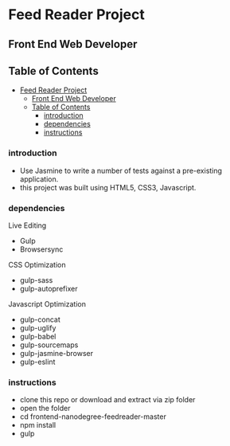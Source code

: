 # Feed Reader Project
## Front End Web Developer

## Table of Contents
- [Feed Reader Project](#feed-reader-project)
  - [Front End Web Developer](#front-end-web-developer)
  - [Table of Contents](#table-of-contents)
    - [introduction](#introduction)
    - [dependencies](#dependencies)
    - [instructions](#instructions)

### introduction
* Use Jasmine to write a number of tests against a pre-existing application.
* this project was built using HTML5, CSS3, Javascript. 

### dependencies

Live Editing
* Gulp
* Browsersync

CSS Optimization
* gulp-sass
* gulp-autoprefixer

Javascript Optimization
* gulp-concat
* gulp-uglify
* gulp-babel
* gulp-sourcemaps
* gulp-jasmine-browser
* gulp-eslint


### instructions
* clone this repo or download and extract via zip folder
* open the folder
* cd frontend-nanodegree-feedreader-master
* npm install
* gulp

